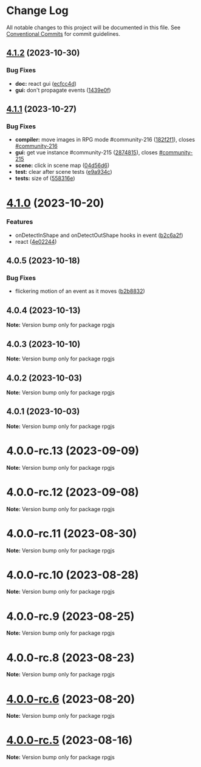 # Change Log

All notable changes to this project will be documented in this file.
See [Conventional Commits](https://conventionalcommits.org) for commit guidelines.

## [4.1.2](https://github.com/RSamaium/RPG-JS/compare/v4.1.1...v4.1.2) (2023-10-30)


### Bug Fixes

* **doc:** react gui ([ecfcc4d](https://github.com/RSamaium/RPG-JS/commit/ecfcc4d0ad2ecf3a5ef6f55fd7526ab9cd4b102c))
* **gui:** don't propagate events ([1439e0f](https://github.com/RSamaium/RPG-JS/commit/1439e0fa4718cbdc07cd2ceb8ff4067e116cef9b))





## [4.1.1](https://github.com/RSamaium/RPG-JS/compare/v4.1.0...v4.1.1) (2023-10-27)


### Bug Fixes

* **compiler:**  move images in RPG mode #community-216 ([182f2f1](https://github.com/RSamaium/RPG-JS/commit/182f2f11e53813cb7794295274b67d185906eb84)), closes [#community-216](https://github.com/RSamaium/RPG-JS/issues/community-216)
* **gui:** get vue instance #community-215 ([2874815](https://github.com/RSamaium/RPG-JS/commit/287481517028196f1bf8bc327b68134e8f5f63d0)), closes [#community-215](https://github.com/RSamaium/RPG-JS/issues/community-215)
* **scene:** click in scene map ([04d56d6](https://github.com/RSamaium/RPG-JS/commit/04d56d6e07c58e2c039732e35ae3b94fc6751fa5))
* **test:** clear after scene tests ([e9a934c](https://github.com/RSamaium/RPG-JS/commit/e9a934c7fc197079036628a94891c371bae4edb2))
* **tests:** size of ([558316e](https://github.com/RSamaium/RPG-JS/commit/558316e9c63282eef0ce6dd1594cc7b1a836c1d2))





# [4.1.0](https://github.com/RSamaium/RPG-JS/compare/v4.0.5...v4.1.0) (2023-10-20)


### Features

* onDetectInShape and onDetectOutShape hooks in event ([b2c6a2f](https://github.com/RSamaium/RPG-JS/commit/b2c6a2f98b3bcc992deb0473a9fb1699874b6e48))
* react ([4e02244](https://github.com/RSamaium/RPG-JS/commit/4e0224465fc8f76434039c464f063f929fb861fd))





## 4.0.5 (2023-10-18)


### Bug Fixes

* flickering motion of an event as it moves ([b2b8832](https://github.com/RSamaium/RPG-JS/commit/b2b8832a1582933afb64c698f40d1b0e72021780))





## 4.0.4 (2023-10-13)

**Note:** Version bump only for package rpgjs





## 4.0.3 (2023-10-10)

**Note:** Version bump only for package rpgjs





## 4.0.2 (2023-10-03)

**Note:** Version bump only for package rpgjs





## 4.0.1 (2023-10-03)

**Note:** Version bump only for package rpgjs





# 4.0.0-rc.13 (2023-09-09)

**Note:** Version bump only for package rpgjs





# 4.0.0-rc.12 (2023-09-08)

**Note:** Version bump only for package rpgjs





# 4.0.0-rc.11 (2023-08-30)

**Note:** Version bump only for package rpgjs





# 4.0.0-rc.10 (2023-08-28)

**Note:** Version bump only for package rpgjs





# 4.0.0-rc.9 (2023-08-25)

**Note:** Version bump only for package rpgjs





# 4.0.0-rc.8 (2023-08-23)

**Note:** Version bump only for package rpgjs





# [4.0.0-rc.6](https://github.com/RSamaium/RPG-JS/compare/v4.0.0-rc.5...v4.0.0-rc.6) (2023-08-20)

**Note:** Version bump only for package rpgjs





# [4.0.0-rc.5](https://github.com/RSamaium/RPG-JS/compare/v4.0.0-rc.4...v4.0.0-rc.5) (2023-08-16)

**Note:** Version bump only for package rpgjs
